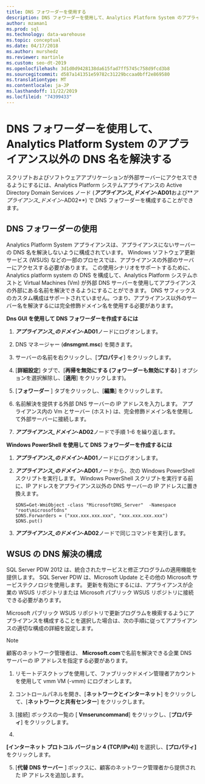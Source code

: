 ```yaml
---
title: DNS フォワーダーを使用する
description: DNS フォワーダーを使用して、Analytics Platform System のアプライアンス以外の DNS 名を解決します。
author: mzaman1
ms.prod: sql
ms.technology: data-warehouse
ms.topic: conceptual
ms.date: 04/17/2018
ms.author: murshedz
ms.reviewer: martinle
ms.custom: seo-dt-2019
ms.openlocfilehash: 3d1d0d9428138da615fad7ff5745c758d9fcd3b8
ms.sourcegitcommit: d587a141351e59782c31229bccaa0bff2e869580
ms.translationtype: MT
ms.contentlocale: ja-JP
ms.lasthandoff: 11/22/2019
ms.locfileid: "74399433"
---
```

# <a name="use-a-dns-forwarder-to-resolve-non-appliance-dns-names-in-analytics-platform-system"></a>DNS フォワーダーを使用して、Analytics Platform System のアプライアンス以外の DNS 名を解決する
スクリプトおよびソフトウェアアプリケーションが外部サーバーにアクセスできるようにするには、Analytics Platform システムアプライアンスの Active Directory Domain Services ノード (**_アプライアンス\_ドメイン_-AD01**および**_アプライアンス\_ドメイン_-AD02**) で DNS フォワーダーを構成することができます。  
  
## <a name="ResolveDNS"></a>DNS フォワーダーの使用  
Analytics Platform System アプライアンスは、アプライアンスにないサーバーの DNS 名を解決しないように構成されています。 Windows ソフトウェア更新サービス (WSUS) などの一部のプロセスでは、アプライアンスの外部のサーバーにアクセスする必要があります。 この使用シナリオをサポートするために、Analytics platform system の DNS を構成して、Analytics Platform システムホストと Virtual Machines (Vm) が外部 DNS サーバーを使用してアプライアンスの外部にある名前を解決できるようにすることができます。 DNS サフィックスのカスタム構成はサポートされていません。つまり、アプライアンス以外のサーバー名を解決するには完全修飾ドメイン名を使用する必要があります。  
  
**Dns GUI を使用して DNS フォワーダーを作成するには**  
  
1.  **_アプライアンス\_のドメイン_-AD01**ノードにログオンします。  
  
2.  DNS マネージャー (**dnsmgmt.msc**) を開きます。  
  
3.  サーバーの名前を右クリックし、[**プロパティ**] をクリックします。  
  
4.  [**詳細設定**] タブで、[**再帰を無効にする (フォワーダーも無効にする)** ] オプションを選択解除し、[**適用**] をクリックします)。  
  
5.  [**フォワーダー** ] タブをクリックし、[**編集**] をクリックします。  
  
6.  名前解決を提供する外部 DNS サーバーの IP アドレスを入力します。 アプライアンス内の Vm とサーバー (ホスト) は、完全修飾ドメイン名を使用して外部サーバーに接続します。  
  
7.  **_アプライアンス\_ドメイン_-AD02**ノードで手順 1-6 を繰り返します。  
  
**Windows PowerShell を使用して DNS フォワーダーを作成するには**  
  
1.  **_アプライアンス\_のドメイン_-AD01**ノードにログオンします。  
  
2.  **_アプライアンス\_のドメイン_-AD01**ノードから、次の Windows PowerShell スクリプトを実行します。 Windows PowerShell スクリプトを実行する前に、IP アドレスをアプライアンス以外の DNS サーバーの IP アドレスに置き換えます。  
  
    ```  
    $DNS=Get-WmiObject -class "MicrosoftDNS_Server"  -Namespace "root\microsoftdns"  
    $DNS.Forwarders = ("xxx.xxx.xxx.xxx", "xxx.xxx.xxx.xxx")  
    $DNS.put()  
    ```  
  
3.  **_アプライアンス\_のドメイン_-AD02**ノードで同じコマンドを実行します。  
  
## <a name="configuring-dns-resolution-for-wsus"></a>WSUS の DNS 解決の構成  
SQL Server PDW 2012 は、統合されたサービスと修正プログラムの適用機能を提供します。 SQL Server PDW は、Microsoft Update とその他の Microsoft サービステクノロジを使用します。 更新を有効にするには、アプライアンスが企業の WSUS リポジトリまたは Microsoft パブリック WSUS リポジトリに接続できる必要があります。  
  
Microsoft パブリック WSUS リポジトリで更新プログラムを検索するようにアプライアンスを構成することを選択した場合は、次の手順に従ってアプライアンスの適切な構成の詳細を設定します。  
  
> [!NOTE]  
> 顧客のネットワーク管理者は、 **Microsoft.com**で名前を解決できる企業 DNS サーバーの IP アドレスを指定する必要があります。  
  
1.  リモートデスクトップを使用して、ファブリックドメイン管理<fabric domain>者アカウントを使用して vmm VM (-vmm) にログオンします。  
  
2.  コントロールパネルを開き、[**ネットワークとインターネット**] をクリックして、[**ネットワークと共有センター**] をクリックします。  
  
3.  [接続] ボックスの一覧の [ **Vmseruncommand**] をクリックし、[**プロパティ**] をクリックします。  
  
4.  
  **[インターネット プロトコル バージョン 4 (TCP/IPv4)]** を選択し、**[プロパティ]** をクリックします。  
  
5.  [**代替 DNS サーバー** ] ボックスに、顧客のネットワーク管理者から提供された IP アドレスを追加します。  
  
<!-- MISSING LINKS ## See Also  
[Common Metadata Query Examples &#40;SQL Server PDW&#41;](../sqlpdw/common-metadata-query-examples-sql-server-pdw.md)  -->  
  
